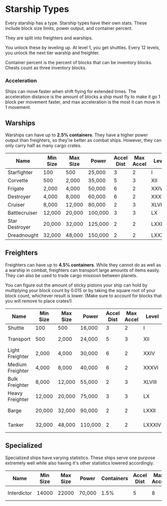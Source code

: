 # Starship Types
Every starship has a type.
Starship types have their own stats.
These include block size limits, power output, and container percent.

They are split into freighters and warships.

You unlock these by leveling up. At level 1, you get shuttles.
Every 12 levels, you unlock the next tier warship and freighter.

Container percent is the percent of blocks that can be inventory blocks.
Chests count as three inventory blocks.

### Acceleration
Ships can move faster when shift flying for extended times.
The acceleration distance is the amount of blocks a ship must fly
to make it go 1 block per movement faster, and max acceleration is
the most it can move in 1 movement.

## Warships
Warships can have up to **2.5% containers**.
They have a higher power output than freighters, so they're better as combat ships.
However, they can only carry half as many cargo crates.

| Name           | Min Size | Max Size | Power   | Accel Dist | Max Accel | Level  |
|----------------|----------|----------|---------|------------|-----------|--------|
| Starfighter    | 100      | 500      | 25,000  | 3          | 2         | I      |
| Corvette       | 500      | 2,000    | 35,000  | 5          | 3         | XII    |
| Frigate        | 2,000    | 4,000    | 50,000  | 6          | 2         | XXIV   |
| Destroyer      | 4,000    | 8,000    | 60,000  | 6          | 2         | XXXVI  |
| Cruiser        | 8,000    | 12,000   | 80,000  | 2          | 3         | XLVIII |
| Battlecruiser  | 12,000   | 20,000   | 100,000 | 3          | 3         | LX     |
| Star Destroyer | 20,000   | 32,000   | 125,000 | 2          | 2         | LXXII  | 
| Dreadnought    | 32,000   | 48,000   | 150,000 | 2          | 2         | LXXXIV |

## Freighters
Freighters can have up to **4.5% containers**.
While they cannot do as well as a warship in combat, freighters can transport large amounts of items easily.
They can also be used to trade cargo missiosn between planets. 

You can figure out the amount of sticky pistons your ship can hold by multiplying your block count by 0.015 or by taking the square root of your block count, whichever result is lower. (Make sure to account for blocks that you will remove to place crates!)

| Name             | Min Size | Max Size | Power   | Accel Dist | Max Accel | Level  | Max Stickies |
|------------------|----------|----------|---------|------------|-----------|--------|--------------|
| Shuttle          | 100      | 500      | 16,000  | 3          | 2         | I      | 7            |
| Transport        | 500      | 2,000    | 24,000  | 5          | 3         | XII    | 29 (+22)     |
| Light Freighter  | 2,000    | 4,000    | 30,000  | 6          | 2         | XXIV   | 59 (+30)     |
| Medium Freighter | 4,000    | 8,000    | 40,000  | 6          | 2         | XXXVI  | 88 (+29)     |
| Bulk Freighter   | 8,000    | 12,000   | 55,000  | 2          | 3         | XLVIII | 109 (+21)    |
| Heavy Freighter  | 12,000   | 20,000   | 75,000  | 3          | 3         | LX     | 140 (+31)    |
| Barge            | 20,000   | 32,000   | 90,000  | 2          | 2         | LXXII  | 178 (+38)    |
| Tanker           | 32,000   | 48,000   | 110,000 | 2          | 2         | LXXXIV | 218 (+40)    |

## Specialized

Specialized ships have varying statistics. These ships serve one purpose extremely well while also having it's other statistics lowered accordingly.

| Name             | Min Size | Max Size | Power   | Containers | Accel Dist | Max Accel | Level | Specialization |
|------------------|----------|----------|---------|------------|------------|-----------|-------|----------------|
| Interdictor      | 14000    | 22000    | 70,000  | 1.5%       | 5          | 8         | L     | Mass Shadows   |
